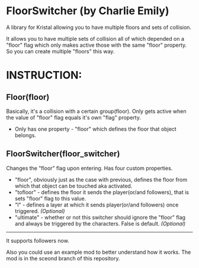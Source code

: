 # FloorSwitcher (by Charlie Emily)
A library for Kristal allowing you to have multiple floors and sets of collision.

It allows you to have multiple sets of collision all of which depended on a "floor" flag which only makes active those with the same "floor" property. So you can create multiple "floors" this way.

# INSTRUCTION:

## Floor(floor)

Basically, it's a collision with a certain group(floor). Only gets active when the value of "floor" flag equals it's own "flag" property.
- Only has one property - "floor" which defines the floor that object belongs.

## FloorSwitcher(floor_switcher)

Changes the "floor" flag upon entering. Has four custom properties.

- "floor", obviously just as the case with previous, defines the floor from which that object can be touched aka activated.
- "tofloor" - defines the floor it sends the player(or/and followers), that is sets "floor" flag to this value.
- "l" - defines a layer at which it sends player(or/and followers) once triggered. *(Optional)*
- "ultimate" - whether or not this switcher should ignore the "floor" flag and always be triggered by the characters. False is default. *(Optional)*

-----

It supports followers now.

Also you could use an example mod to better understand how it works. The mod is in the sceond branch of this repository.
